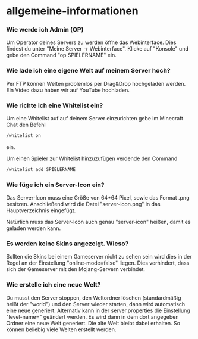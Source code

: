 # allgemeine-informationen

### Wie werde ich Admin (OP)

Um Operator deines Servers zu werden öffne das Webinterface. Dies findest du unter "Meine Server -> Webinterface". Klicke auf "Konsole" und gebe den Command "op SPIELERNAME" ein.

### Wie lade ich eine eigene Welt auf meinem Server hoch?

Per FTP können Welten problemlos per Drag\&Drop hochgeladen werden. Ein Video dazu haben wir auf YouTube hochladen.

### Wie richte ich eine Whitelist ein?

Um eine Whitelist auf auf deinem Server einzurichten gebe im Minecraft Chat den Befehl

```bash
/whitelist on
```

ein.

Um einen Spieler zur Whitelist hinzuzufügen verdende den Command

```bash
/whitelist add SPIELERNAME
```

### Wie füge ich ein Server-Icon ein?

Das Server-Icon muss eine Größe von 64\*64 Pixel, sowie das Format .png besitzen. Anschließend wird die Datei "server-icon.png" in das Hauptverzeichnis eingefügt.

Natürlich muss das Server-Icon auch genau "server-icon" heißen, damit es geladen werden kann.

### Es werden keine Skins angezeigt. Wieso?

Sollten die Skins bei einem Gameserver nicht zu sehen sein wird dies in der Regel an der Einstellung "online-mode=false" liegen. Dies verhindert, dass sich der Gameserver mit den Mojang-Servern verbindet.

### Wie erstelle ich eine neue Welt?

Du musst den Server stoppen, den Weltordner löschen (standardmäßig heißt der "world") und den Server wieder starten, dann wird automatisch eine neue generiert. Alternativ kann in der server.properties die Einstellung "level-name=" geändert werden. Es wird dann in dem dort angegeben Ordner eine neue Welt generiert. Die alte Welt bleibt dabei erhalten. So können beliebig viele Welten erstellt werden.

